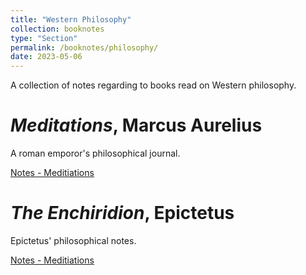```yaml
---
title: "Western Philosophy"
collection: booknotes
type: "Section"
permalink: /booknotes/philosophy/
date: 2023-05-06
---
```


A collection of notes regarding to books read on Western philosophy.

# *Meditations*, Marcus Aurelius 
A roman emporor's philosophical journal.

[Notes - Meditiations](https://john-lyne.github.io/booknotes/philosophy/meditations)

# *The Enchiridion*, Epictetus
Epictetus' philosophical notes.

[Notes - Meditiations](https://john-lyne.github.io/booknotes/philosophy/enchiridion)
